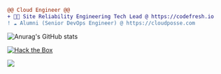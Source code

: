 ```diff
@@ Cloud Engineer @@
+ 👨‍💻 Site Reliability Engineering Tech Lead @ https://codefresh.io
! ☁️ Alumni (Senior DevOps Engineer) @ https://cloudposse.com
```

![Anurag's GitHub stats](https://github-readme-stats.vercel.app/api?username=korenyoni&count_private=true&theme=synthwave&show_icons=true)

[![Hack the Box](https://www.hackthebox.eu/badge/image/1343264)](https://app.hackthebox.com/profile/1343264)

![](https://komarev.com/ghpvc/?username=korenyoni&color=2b2139)

